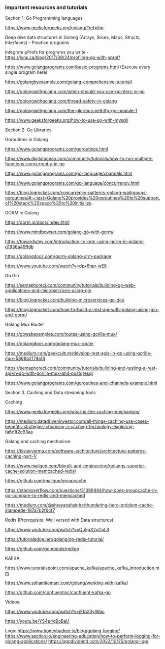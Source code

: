 
### Important resources and tutorials


Section 1: Go Programming languages 

https://www.geeksforgeeks.org/golang/?ref=lbp  

Deep dive data structures in Golang (Arrays, Slices, Maps, Structs, Interfaces) – Practice programs 

Integrate pProfs for programs you write - https://jvns.ca/blog/2017/09/24/profiling-go-with-pprof/ 

https://www.golangprograms.com/basic-programs.html (Execute every single program here) 

https://golangbyexample.com/golang-comprehensive-tutorial/ 

https://golongwithgolang.com/when-should-you-use-pointers-in-go 

https://golongwithgolang.com/thread-safety-in-golang 

https://golongwithgolang.com/the-glorious-nethttp-go-module-1 

https://www.geeksforgeeks.org/how-to-use-go-with-mysql/ 

Section 2: Go Libraries 

Goroutines in Golang 

https://www.golangprograms.com/goroutines.html 

https://www.digitalocean.com/community/tutorials/how-to-run-multiple-functions-concurrently-in-go 

https://www.golangprograms.com/go-language/channels.html 

https://www.golangprograms.com/go-language/concurrency.html 

https://blog.logrocket.com/concurrency-patterns-golang-waitgroups-goroutines/#:~:text=Golang%20provides%20goroutines%20to%20support,of%20stack%20space%20to%20initialize. 

GORM in Golang 

https://gorm.io/docs/index.html 

https://www.mindbowser.com/golang-go-with-gorm/ 

https://towardsdev.com/introduction-to-orm-using-gorm-in-golang-d1936a45ffdb 

https://golangdocs.com/gorm-golang-orm-package 

https://www.youtube.com/watch?v=dpx6hpr-wE8 

Go Gin 

https://semaphoreci.com/community/tutorials/building-go-web-applications-and-microservices-using-gin 

https://blog.logrocket.com/building-microservices-go-gin/ 

https://blog.logrocket.com/how-to-build-a-rest-api-with-golang-using-gin-and-gorm/ 

Golang Mux Router 

https://gowebexamples.com/routes-using-gorilla-mux/ 

https://golangdocs.com/golang-mux-router 

https://medium.com/geekculture/develop-rest-apis-in-go-using-gorilla-mux-5869b2179a18 

https://semaphoreci.com/community/tutorials/building-and-testing-a-rest-api-in-go-with-gorilla-mux-and-postgresql 

https://www.golangprograms.com/goroutines-and-channels-example.html 

 

Section 3: Caching and Data streaming tools 

Caching 

https://www.geeksforgeeks.org/what-is-the-caching-mechanism/ 

https://medium.datadriveninvestor.com/all-things-caching-use-cases-benefits-strategies-choosing-a-caching-technology-exploring-fa6c1f2e93aa 

 

 

Golang and caching mechanism 

https://kislayverma.com/software-architecture/architecture-patterns-caching-part-1/ 

https://www.mailgun.com/blog/it-and-engineering/golangs-superior-cache-solution-memcached-redis/ 

https://github.com/mailgun/groupcache 

https://stackoverflow.com/questions/31389484/how-does-groupcache-in-go-compare-to-redis-and-memcached 

https://medium.com/@shreyanshsinha/thundering-herd-problem-cache-stampede-187a7b2f6cf7 

 

 

Redis (Prerequisite: Well versed with Data structures)  

https://www.youtube.com/watch?v=Qu5gX2uOaL8 

https://tutorialedge.net/golang/go-redis-tutorial/ 

https://github.com/gomodule/redigo 

 

KAFKA  

https://www.tutorialspoint.com/apache_kafka/apache_kafka_introduction.htm 

https://www.sohamkamani.com/golang/working-with-kafka/ 

https://github.com/confluentinc/confluent-kafka-go 

Videos: 

https://www.youtube.com/watch?v=jFfo23yIWac 

https://youtu.be/YS4e4q9oBaU 

Logs:
https://www.honeybadger.io/blog/golang-logging/
https://www.section.io/engineering-education/how-to-perform-logging-for-golang-applications/
https://appdividend.com/2022/10/25/golang-log/
